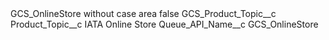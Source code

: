 <?xml version="1.0" encoding="UTF-8"?>
<CustomMetadata xmlns="http://soap.sforce.com/2006/04/metadata" xmlns:xsi="http://www.w3.org/2001/XMLSchema-instance" xmlns:xsd="http://www.w3.org/2001/XMLSchema">
    <label>GCS_OnlineStore without case area</label>
    <protected>false</protected>
    <values>
        <field>GCS_Product_Topic__c</field>
        <value xsi:nil="true"/>
    </values>
    <values>
        <field>Product_Topic__c</field>
        <value xsi:type="xsd:string">IATA Online Store</value>
    </values>
    <values>
        <field>Queue_API_Name__c</field>
        <value xsi:type="xsd:string">GCS_OnlineStore</value>
    </values>
</CustomMetadata>
